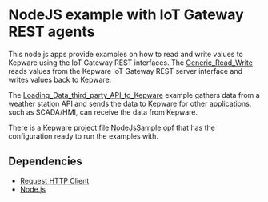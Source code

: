 # NodeJS example with IoT Gateway REST agents

This node.js apps provide examples on how to read and write values to Kepware using the IoT Gateway REST interfaces. The [Generic_Read_Write](Generic_Read_Write) reads values from the Kepware IoT Gateway REST server interface and writes values back to Kepware.

The [Loading_Data_third_party_API_to_Kepware](Loading_Data_third_party_API_to_Kepware) example gathers data from a weather station API and sends the data to Kepware for other applications, such as SCADA/HMI, can receive the data from Kepware.

There is a Kepware project file [NodeJsSample.opf](NodeJsSample.opf) that has the configuration ready to run the examples with.

## Dependencies

- [Request HTTP Client](https://github.com/request/request)
- [Node.js](https://nodejs.org/)
